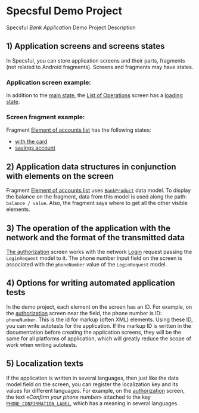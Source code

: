 # Specsful Demo Project
Specsful *Bank Application* Demo Project Description

## 1) Application screens and screens states

In Specsful, you can store application screens and their parts, fragments (not related to Android fragments). Screens and fragments may have states.

### Application screen example:

In addition to the [main state](https://app.specsful.io/project/1/screen/9), the [List of Operations](https://app.specsful.io/project/1/screen/9) screen has a [loading state](https://app.specsful.io/project/1/screen/9/state/10).

### Screen fragment example:

Fragment [Element of accounts list](https://app.specsful.io/project/1/screen/28) has the following states:

* [with the card](https://app.specsful.io/project/1/screen/28/state/30)
* [savings account](https://app.specsful.io/project/1/screen/28/state/31)

## 2) Application data structures in conjunction with elements on the screen

Fragment [Element of accounts list](https://app.specsful.io/project/1/screen/28) uses [`BankProduct`](https://app.specsful.io/project/1/model/33) data model. To display the balance on the fragment, data from this model is used along the path: `balance / value`. Also, the fragment says where to get all the other visible elements.

## 3) The operation of the application with the network and the format of the transmitted data

[The authorization](https://app.specsful.io/project/1/screen/2) screen works with the network [Login]( https://app.specsful.io/project/1/request/56) request passing the `LoginRequest` model to it. The phone number input field on the screen is associated with the `phoneNumber` value of the `LoginRequest` model. 

## 4) Options for writing automated application tests

In the demo project, each element on the screen has an ID. For example, on the [authorization](https://app.specsful.io/project/1/screen/2) screen near the field, the phone number is ID: `phoneNumber`. This is the id for markup (often XML) elements. Using these ID, you can write autotests for the application. If the markup ID is written in the documentation before creating the application screens, they will be the same for all platforms of application, which will greatly reduce the scope of work when writing autotests.

## 5) Localization texts

If the application is written in several languages, then just like the data model field on the screen, you can register the localization key and its values for different languages. For example, on the [authorization](https://app.specsful.io/project/1/screen/2) screen, the text «_Confirm your phone number_» attached to the key [`PHONE_CONFIRMATION_LABEL`](https://app.specsful.io/project/1/text/PHONE_CONFIRMATION_LABEL), which has a meaning in several languages.
